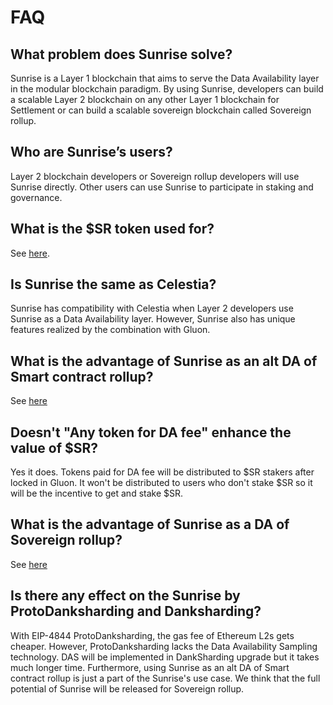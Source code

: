# FAQ

## What problem does Sunrise solve?

Sunrise is a Layer 1 blockchain that aims to serve the Data Availability layer in the modular blockchain paradigm. By using Sunrise, developers can build a scalable Layer 2 blockchain on any other Layer 1 blockchain for Settlement or can build a scalable sovereign blockchain called Sovereign rollup.

## Who are Sunrise’s users?

Layer 2 blockchain developers or Sovereign rollup developers will use Sunrise directly. Other users can use Sunrise to participate in staking and governance.

## What is the $SR token used for?

See [here](./sr/sr.md).

## Is Sunrise the same as Celestia?

Sunrise has compatibility with Celestia when Layer 2 developers use Sunrise as a Data Availability layer. However, Sunrise also has unique features realized by the combination with Gluon.

## What is the advantage of Sunrise as an alt DA of Smart contract rollup?

See [here](./sunrise/blobgrant.md)

## Doesn't "Any token for DA fee" enhance the value of $SR?

Yes it does.
Tokens paid for DA fee will be distributed to $SR stakers after locked in Gluon.
It won't be distributed to users who don't stake $SR so it will be the incentive to get and stake $SR.

## What is the advantage of Sunrise as a DA of Sovereign rollup?

See [here](./sunrise/spol.md)

## Is there any effect on the Sunrise by ProtoDanksharding and Danksharding?

With EIP-4844 ProtoDanksharding, the gas fee of Ethereum L2s gets cheaper.
However, ProtoDanksharding lacks the Data Availability Sampling technology.
DAS will be implemented in DankSharding upgrade but it takes much longer time.
Furthermore, using Sunrise as an alt DA of Smart contract rollup is just a part of the Sunrise's use case.
We think that the full potential of Sunrise will be released for Sovereign rollup.
